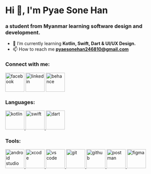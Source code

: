 <h1 align="left">Hi 👋, I'm Pyae Sone Han</h1>
<h3 align="left">a student from Myanmar learning software design and development.</h3>

- 🌱 I’m currently learning **Kotlin, Swift, Dart & UI/UX Design.**
- 📫 How to reach me **pyaesonehan246810@gmail.com**

<h3 align="left">Connect with me:</h3>
<p align="left">
  <a href="https://www.facebook.com/pyaesonehan.han?mibextid=JRoKGi" target="blank"><img align="center" src="https://icon.icepanel.io/Technology/svg/Facebook.svg" alt="facebook" width="60" /></a>
  <a href="https://linkedin.com/in/pyae-sone-han-3b7833249" target="blank"><img align="center" src="https://icon.icepanel.io/Technology/svg/LinkedIn.svg" alt="linkedin" width="60" /></a>
  <a href="https://www.behance.net/pyaesonehan" target="blank"><img align="center" src="https://icon.icepanel.io/Technology/svg/Behance.svg" alt="behance" width="60" /></a>
</p>

<h3 align="left">Languages:</h3>
<p align="left"> 
  <a href="https://kotlinlang.org" target="_blank" rel="noreferrer"> <img src="https://icon.icepanel.io/Technology/svg/Kotlin.svg" alt="kotlin" height="60"/> </a> 
  <a href="https://www.swift.org" target="_blank" rel="noreferrer"> <img src="https://icon.icepanel.io/Technology/svg/Swift.svg" alt="swift" height="60"/> </a> 
  <a href="https://dart.dev" target="_blank" rel="noreferrer"> <img src="https://icon.icepanel.io/Technology/svg/Dart.svg" alt="dart" height="60"/> </a>  
</p>
<h3 align="left">Tools:</h3>
<p align="left">
  <a href="https://developer.android.com/studio" target="_blank" rel="noreferrer"> <img src="https://icon.icepanel.io/Technology/png-shadow-512/Android-Studio.png" alt="android studio" height="60"/> </a> 
  <a href="https://developer.apple.com/xcode" target="_blank" rel="noreferrer"> <img src="https://icon.icepanel.io/Technology/svg/Xcode.svg" alt="xcode" height="60"/> </a>
  <a href="https://code.visualstudio.com" target="_blank" rel="noreferrer"> <img src="https://icon.icepanel.io/Technology/svg/Visual-Studio-Code-%28VS-Code%29.svg" alt="vs code" height="60"/> </a> 
  <a href="https://git-scm.com" target="_blank" rel="noreferrer"> <img src="https://icon.icepanel.io/Technology/svg/Git.svg" alt="git" height="60"/> </a> 
  <a href="https://github.com" target="_blank" rel="noreferrer"> <img src="https://icon.icepanel.io/Technology/png-shadow-512/GitHub.png" alt="github" height="60"/> </a>
  <a href="https://postman.com" target="_blank" rel="noreferrer"> <img src="https://icon.icepanel.io/Technology/svg/Postman.svg" alt="postman" height="60"/> </a>
  <a href="https://www.figma.com" target="_blank" rel="noreferrer"> <img src="https://icon.icepanel.io/Technology/svg/Figma.svg" alt="figma" height="60"/> </a>
</p>
